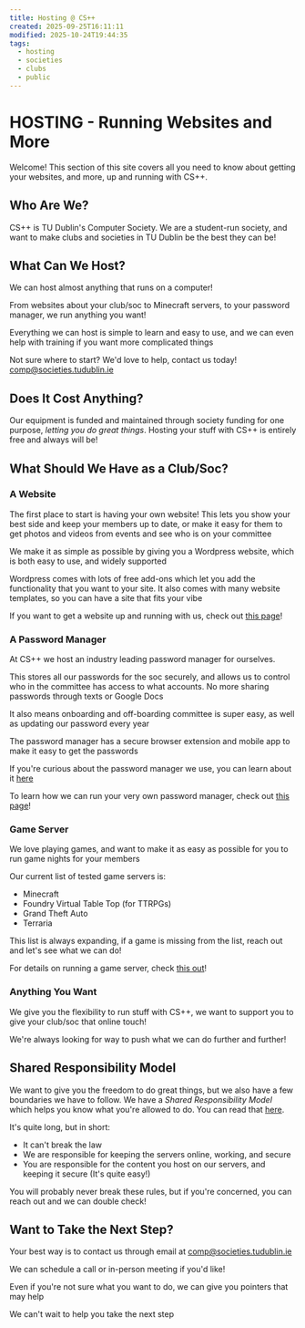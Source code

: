 ```yaml
---
title: Hosting @ CS++
created: 2025-09-25T16:11:11
modified: 2025-10-24T19:44:35
tags:
  - hosting
  - societies
  - clubs
  - public
---
```


# **HOSTING** - Running Websites and More

Welcome! This section of this site covers all you need to know about getting your websites, and more, up and running with CS++.

## **Who Are We?**

CS++ is TU Dublin's Computer Society. We are a student-run society, and want to make clubs and societies in TU Dublin be the best they can be!

## What Can We Host?

We can host almost anything that runs on a computer!

From websites about your club/soc to Minecraft servers, to your password manager, we run anything you want!

Everything we can host is simple to learn and easy to use, and we can even help with training if you want more complicated things

Not sure where to start? We'd love to help, contact us today! [comp@societies.tudublin.ie](mailto:comp@societies.tudublin.ie)

## **Does It Cost Anything?**

Our equipment is funded and maintained through society funding for one purpose, *letting you do great things*. Hosting your stuff with CS++ is entirely free and always will be!

## What Should We Have as a Club/Soc?

### A Website

The first place to start is having your own website! This lets you show your best side and keep your members up to date, or make it easy for them to get photos and videos from events and see who is on your committee

We make it as simple as possible by giving you a Wordpress website, which is both easy to use, and widely supported

Wordpress comes with lots of free add-ons which let you add the functionality that you want to your site. It also comes with many website templates, so you can have a site that fits your vibe

If you want to get a website up and running with us, check out [this page](./websites.md)!

### A Password Manager

At CS++ we host an industry leading password manager for ourselves.

This stores all our passwords for the soc securely, and allows us to control who in the committee has access to what accounts. No more sharing passwords through texts or Google Docs

It also means onboarding and off-boarding committee is super easy, as well as updating our password every year

The password manager has a secure browser extension and mobile app to make it easy to get the passwords

If you're curious about the password manager we use, you can learn about it [here](https://bitwarden.com/)

To learn how we can run your very own password manager, check out [this page](./passwords.md)!

### Game Server

We love playing games, and want to make it as easy as possible for you to run game nights for your members

Our current list of tested game servers is:

- Minecraft
- Foundry Virtual Table Top (for TTRPGs)
- Grand Theft Auto
- Terraria

This list is always expanding, if a game is missing from the list, reach out and let's see what we can do!

For details on running a game server, check [this out](./games.md)!

### Anything You Want

We give you the flexibility to run stuff with CS++, we want to support you to give your club/soc that online touch!

We're always looking for way to push what we can do further and further!

## Shared Responsibility Model

We want to give you the freedom to do great things, but we also have a few boundaries we have to follow. We have a *Shared Responsibility Model* which helps you know what you're allowed to do. You can read that [here](../shared-responsibility.md).

It's quite long, but in short:

- It can't break the law
- We are responsible for keeping the servers online, working, and secure
- You are responsible for the content you host on our servers, and keeping it secure (It's quite easy!)

You will probably never break these rules, but if you're concerned, you can reach out and we can double check!

## Want to Take the Next Step?

Your best way is to contact us through email at [comp@societies.tudublin.ie](mailto:comp@societies.tudublin.ie)

We can schedule a call or in-person meeting if you'd like!

Even if you're not sure what you want to do, we can give you pointers that may help

We can't wait to help you take the next step
